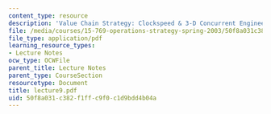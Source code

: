 ```yaml
---
content_type: resource
description: 'Value Chain Strategy: Clockspeed & 3-D Concurrent Engineering'
file: /media/courses/15-769-operations-strategy-spring-2003/50f8a031c382f1ffc9f0c1d9bdd4b04a_lecture9.pdf
file_type: application/pdf
learning_resource_types:
- Lecture Notes
ocw_type: OCWFile
parent_title: Lecture Notes
parent_type: CourseSection
resourcetype: Document
title: lecture9.pdf
uid: 50f8a031-c382-f1ff-c9f0-c1d9bdd4b04a
---
```

